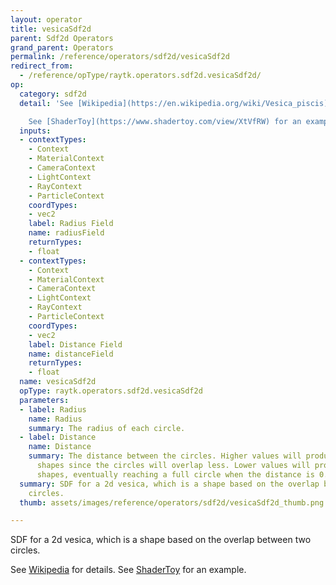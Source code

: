 ```yaml
---
layout: operator
title: vesicaSdf2d
parent: Sdf2d Operators
grand_parent: Operators
permalink: /reference/operators/sdf2d/vesicaSdf2d
redirect_from:
  - /reference/opType/raytk.operators.sdf2d.vesicaSdf2d/
op:
  category: sdf2d
  detail: 'See [Wikipedia](https://en.wikipedia.org/wiki/Vesica_piscis) for details.

    See [ShaderToy](https://www.shadertoy.com/view/XtVfRW) for an example.'
  inputs:
  - contextTypes:
    - Context
    - MaterialContext
    - CameraContext
    - LightContext
    - RayContext
    - ParticleContext
    coordTypes:
    - vec2
    label: Radius Field
    name: radiusField
    returnTypes:
    - float
  - contextTypes:
    - Context
    - MaterialContext
    - CameraContext
    - LightContext
    - RayContext
    - ParticleContext
    coordTypes:
    - vec2
    label: Distance Field
    name: distanceField
    returnTypes:
    - float
  name: vesicaSdf2d
  opType: raytk.operators.sdf2d.vesicaSdf2d
  parameters:
  - label: Radius
    name: Radius
    summary: The radius of each circle.
  - label: Distance
    name: Distance
    summary: The distance between the circles. Higher values will produce thinner
      shapes since the circles will overlap less. Lower values will produce rounder
      shapes, eventually reaching a full circle when the distance is 0.
  summary: SDF for a 2d vesica, which is a shape based on the overlap between two
    circles.
  thumb: assets/images/reference/operators/sdf2d/vesicaSdf2d_thumb.png

---
```



SDF for a 2d vesica, which is a shape based on the overlap between two circles.

See [Wikipedia](https://en.wikipedia.org/wiki/Vesica_piscis) for details.
See [ShaderToy](https://www.shadertoy.com/view/XtVfRW) for an example.